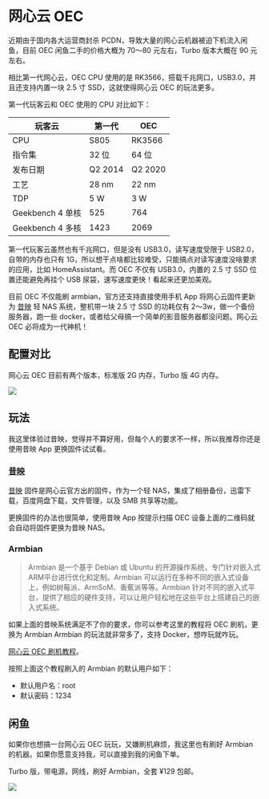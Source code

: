 # 网心云 OEC

近期由于国内各大运营商封杀 PCDN，导致大量的网心云机器被迫下机流入闲鱼，目前 OEC 闲鱼二手的价格大概为 70～80 元左右，Turbo 版本大概在 90 元左右。

相比第一代网心云，OEC CPU 使用的是 RK3566，搭载千兆网口，USB3.0，并且还支持内置一块 2.5 寸 SSD，这就使得网心云 OEC 的玩法更多。

第一代玩客云和 OEC 使用的 CPU 对比如下：

| 玩客云                     | 第一代    | OEC  |
| ----------------------- | ------- | ------- |
| CPU                     | S805    | RK3566  |
| 指令集                     | 32 位    | 64 位    |
| 发布日期            | Q2 2014 | Q2 2020 |
| 工艺             | 28 nm   | 22 nm   |
| TDP                     | 5 W     | 3 W     |
| Geekbench 4 单核 | 525     | 764     |
| Geekbench 4 多核  | 1423    | 2069    |

第一代玩客云虽然也有千兆网口，但是没有 USB3.0，读写速度受限于 USB2.0，自带的内存也只有 1G，所以想干点啥都比较难受，只能搞点对读写速度没啥要求的应用，比如 HomeAssistant。而 OEC 不仅有 USB3.0，内置的 2.5 寸 SSD 位置还能避免再挂个 USB 尿袋，速写速度更快！看起来还更加美观。

目前 OEC 不仅能刷 armbian，官方还支持直接使用手机 App 将网心云固件更新为 [昔映](https://xiyingnas.com/) 轻 NAS 系统，整机带一块 2.5 寸 SSD 的功耗仅有 2～3w，做一个备份服务器，跑一些 docker，或者给父母搞一个简单的影音服务器都没问题。网心云 OEC 必将成为一代神机！

## 配置对比

网心云 OEC 目前有两个版本，标准版 2G 内存，Turbo 版 4G 内存。

![](https://img.slarker.me/wiki/20250317224901774.webp)

## 玩法

我这里体验过昔映，觉得并不算好用，但每个人的要求不一样，所以我推荐你还是使用昔映 App 更换固件试试看。

### [昔映](https://xiyingnas.com/)

[昔映](https://xiyingnas.com/) 固件是网心云官方出的固件，作为一个轻 NAS，集成了相册备份，迅雷下载，百度网盘下载，文件管理，以及 SMB 共享等功能。

更换固件的办法也很简单，使用昔映 App 按提示扫描 OEC 设备上面的二维码就会自动将固件更换为昔映 NAS。

### Armbian

> Armbian 是一个基于 Debian 或 Ubuntu 的开源操作系统，专门针对嵌入式ARM平台进行优化和定制。Armbian 可以运行在多种不同的嵌入式设备上，例如树莓派、ArmSoM、香蕉派等等。Armbian 针对不同的嵌入式平台，提供了相应的硬件支持，可以让用户轻松地在这些平台上搭建自己的嵌入式系统。

如果上面的昔映系统满足不了你的要求，你可以参考这里的教程将 OEC 刷机，更换为 Armbian Armbian 的玩法就非常多了，支持 Docker，想咋玩就咋玩。

[网心云 OEC 刷机教程](https://mao.fan/article/327)。

按照上面这个教程刷入的 Armbian 的默认用户如下：

- 默认用户名：root
- 默认密码：1234

## 闲鱼

如果你也想搞一台网心云 OEC 玩玩，又嫌刷机麻烦，我这里也有刷好 Armbian 的机器。如果你愿意支持我，可以直接到我的闲鱼下单。

Turbo 版，带电源，网线，刷好 Armbian，全套 ¥129 包邮。

![](https://img.slarker.me/wiki/Snipaste_2025-03-18_22-58-37.webp)

